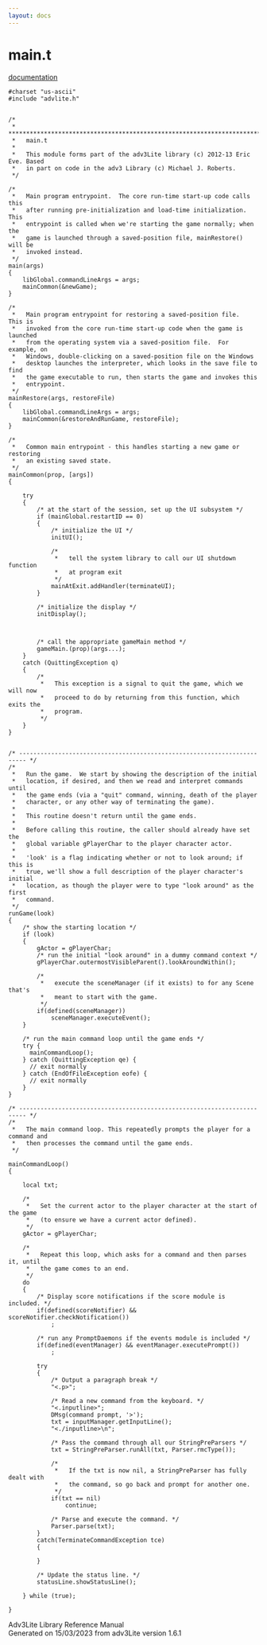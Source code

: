 ```yaml
---
layout: docs
---
```

# main.t

[documentation](../file/main.t.html)

    #charset "us-ascii"
    #include "advlite.h"


    /*
     *   **************************************************************************
     *   main.t
     *
     *   This module forms part of the adv3Lite library (c) 2012-13 Eric Eve. Based
     *   in part on code in the adv3 Library (c) Michael J. Roberts.
     */

    /*
     *   Main program entrypoint.  The core run-time start-up code calls this
     *   after running pre-initialization and load-time initialization.  This
     *   entrypoint is called when we're starting the game normally; when the
     *   game is launched through a saved-position file, mainRestore() will be
     *   invoked instead.  
     */
    main(args)
    {
        libGlobal.commandLineArgs = args;
        mainCommon(&newGame);
    }

    /*
     *   Main program entrypoint for restoring a saved-position file.  This is
     *   invoked from the core run-time start-up code when the game is launched
     *   from the operating system via a saved-position file.  For example, on
     *   Windows, double-clicking on a saved-position file on the Windows
     *   desktop launches the interpreter, which looks in the save file to find
     *   the game executable to run, then starts the game and invokes this
     *   entrypoint.  
     */
    mainRestore(args, restoreFile)
    {
        libGlobal.commandLineArgs = args;
        mainCommon(&restoreAndRunGame, restoreFile);
    }

    /*
     *   Common main entrypoint - this handles starting a new game or restoring
     *   an existing saved state. 
     */
    mainCommon(prop, [args])
    {
        
        try
        {
            /* at the start of the session, set up the UI subsystem */
            if (mainGlobal.restartID == 0)
            {
                /* initialize the UI */
                initUI();

                /* 
                 *   tell the system library to call our UI shutdown function
                 *   at program exit 
                 */
                mainAtExit.addHandler(terminateUI);
            }

            /* initialize the display */
            initDisplay();

           
            
            /* call the appropriate gameMain method */
            gameMain.(prop)(args...);
        }
        catch (QuittingException q)
        {
            /* 
             *   This exception is a signal to quit the game, which we will now
             *   proceed to do by returning from this function, which exits the
             *   program. 
             */
        }
    }


    /* ------------------------------------------------------------------------ */
    /*
     *   Run the game.  We start by showing the description of the initial
     *   location, if desired, and then we read and interpret commands until
     *   the game ends (via a "quit" command, winning, death of the player
     *   character, or any other way of terminating the game).
     *   
     *   This routine doesn't return until the game ends.
     *   
     *   Before calling this routine, the caller should already have set the
     *   global variable gPlayerChar to the player character actor.
     *   
     *   'look' is a flag indicating whether or not to look around; if this is
     *   true, we'll show a full description of the player character's initial
     *   location, as though the player were to type "look around" as the first
     *   command.  
     */
    runGame(look)
    {
        /* show the starting location */
        if (look)
        {
            gActor = gPlayerChar;
            /* run the initial "look around" in a dummy command context */
            gPlayerChar.outermostVisibleParent().lookAroundWithin();
            
            /* 
             *   execute the sceneManager (if it exists) to for any Scene that's
             *   meant to start with the game.
             */
            if(defined(sceneManager))
                sceneManager.executeEvent();
        }

        /* run the main command loop until the game ends */
        try {
          mainCommandLoop();
        } catch (QuittingException qe) {
          // exit normally
        } catch (EndOfFileException eofe) {
          // exit normally
        }
    }

    /* ------------------------------------------------------------------------ */
    /* 
     *   The main command loop. This repeatedly prompts the player for a command and
     *   then processes the command until the game ends.
     */

    mainCommandLoop()
    {

        local txt;

        /* 
         *   Set the current actor to the player character at the start of the game
         *   (to ensure we have a current actor defined).
         */
        gActor = gPlayerChar;
        
        /* 
         *   Repeat this loop, which asks for a command and then parses it, until
         *   the game comes to an end.
         */
        do
        {
            /* Display score notifications if the score module is included. */
            if(defined(scoreNotifier) && scoreNotifier.checkNotification())
                ;
            
            /* run any PromptDaemons if the events module is included */
            if(defined(eventManager) && eventManager.executePrompt())
                ;
            
            try
            {
                /* Output a paragraph break */
                "<.p>";
                
                /* Read a new command from the keyboard. */
                "<.inputline>";
                DMsg(command prompt, '>');
                txt = inputManager.getInputLine();
                "<./inputline>\n";   
                
                /* Pass the command through all our StringPreParsers */
                txt = StringPreParser.runAll(txt, Parser.rmcType());
                
                /* 
                 *   If the txt is now nil, a StringPreParser has fully dealt with
                 *   the command, so go back and prompt for another one.
                 */        
                if(txt == nil)
                    continue;
                
                /* Parse and execute the command. */
                Parser.parse(txt);
            }
            catch(TerminateCommandException tce)
            {
                
            }
            
            /* Update the status line. */
            statusLine.showStatusLine();
            
        } while (true);    
        
    }

<div class="ftr">

Adv3Lite Library Reference Manual  
Generated on 15/03/2023 from adv3Lite version 1.6.1

</div>

